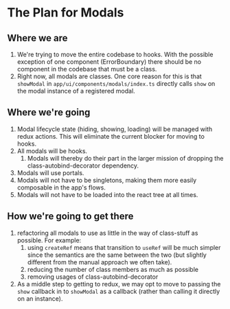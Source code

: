 # The Plan for Modals

## Where we are

1. We're trying to move the entire codebase to hooks.  With the possible exception of one component (ErrorBoundary) there should be no component in the codebase that must be a class.
1. Right now, all modals are classes.  One core reason for this is that `showModal` in `app/ui/components/modals/index.ts` directly calls `show` on the modal instance of a registered modal.

## Where we're going

1. Modal lifecycle state (hiding, showing, loading) will be managed with redux actions.  This will eliminate the current blocker for moving to hooks.
1. All modals will be hooks.
    1. Modals will thereby do their part in the larger mission of dropping the class-autobind-decorator dependency.
1. Modals will use portals.
1. Modals will not have to be singletons, making them more easily composable in the app's flows.
1. Modals will not have to be loaded into the react tree at all times.

## How we're going to get there

1. refactoring all modals to use as little in the way of class-stuff as possible.  For example:
    1. using `createRef` means that transition to `useRef` will be much simpler since the semantics are the same between the two (but slightly different from the manual approach we often take).
    1. reducing the number of class members as much as possible
    1. removing usages of class-autobind-decorator
1. As a middle step to getting to redux, we may opt to move to passing the `show` callback in to `showModal` as a callback (rather than calling it directly on an instance).
